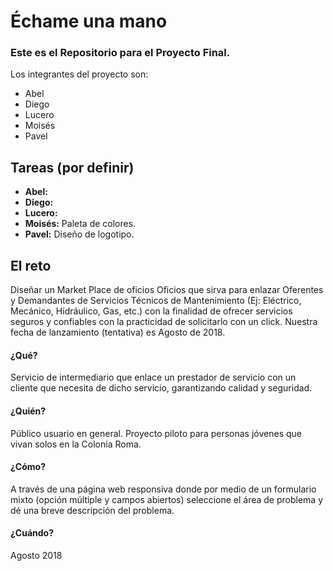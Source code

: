 # Échame una mano

### Este es el Repositorio para el Proyecto Final.

Los integrantes del proyecto son:

* Abel
* Diego
* Lucero
* Moisés
* Pavel

## Tareas (por definir)

* **Abel:**
* **Diego:**
* **Lucero:**
* **Moisés:** Paleta de colores.
* **Pavel:** Diseño de logotipo.

## El reto

Diseñar un Market Place de oficios Oficios que sirva para enlazar Oferentes y Demandantes de Servicios Técnicos de Mantenimiento (Ej: Eléctrico, Mecánico, Hidráulico, Gas, etc.) con la finalidad de ofrecer servicios seguros y confiables con la practicidad de solicitarlo con un click. Nuestra fecha de lanzamiento (tentativa) es Agosto de 2018.

#### ¿Qué?
Servicio de intermediario que enlace un prestador de servicio con un cliente que necesita de dicho servicio, garantizando calidad y seguridad.

#### ¿Quién?
Público usuario en general. Proyecto piloto para personas jóvenes que vivan solos en la Colonia Roma.

#### ¿Cómo?
A través de una página web responsiva donde por medio de un formulario mixto (opción múltiple y campos abiertos) seleccione el área de problema y dé una breve descripción del problema.

#### ¿Cuándo?
Agosto 2018
